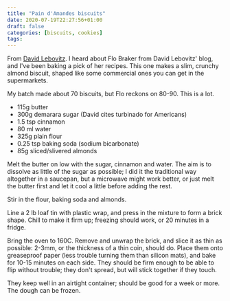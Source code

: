```yaml
---
title: "Pain d'Amandes biscuits"
date: 2020-07-19T22:27:56+01:00
draft: false
categories: [biscuits, cookies]
tags: 
---
```


From [David Lebovitz](https://www.davidlebovitz.com/flo-brakers-pain-damande-cookies/). I heard about Flo Braker from David Lebovitz' blog, and I've been baking a pick of her recipes.  This one makes a slim, crunchy almond biscuit, shaped like some commercial ones you can get in the supermarkets.

My batch made about 70 biscuits, but Flo reckons on 80-90.  This is a lot.

- 115g butter
- 300g demarara sugar (David cites turbinado for Americans)
- 1.5 tsp cinnamon
- 80 ml water
- 325g plain flour
- 0.25 tsp baking soda (sodium bicarbonate)
- 85g sliced/slivered almonds

Melt the butter on low with the sugar, cinnamon and water. The aim is to dissolve as little of the sugar as possible; I did it the traditional way altogether in a saucepan, but a microwave might work better, or just melt the butter first and let it cool a little before adding the rest.

Stir in the flour, baking soda and almonds.

Line a 2 lb loaf tin with plastic wrap, and press in the mixture to form a brick shape.  Chill to make it firm up; freezing should work, or 20 minutes in a fridge.

Bring the oven to 160C.  Remove and unwrap the brick, and slice it as thin as possible: 2-3mm, or the thickness of a thin coin, should do.  Place them onto greaseproof paper (less trouble turning them than silicon mats), and bake for 10-15 minutes on each side.  They should be firm enough to be able to flip without trouble; they don't spread, but will stick together if they touch.

They keep well in an airtight container; should be good for a week or more.  The dough can be frozen.